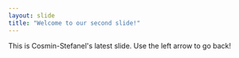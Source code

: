 ```yaml
---
layout: slide
title: "Welcome to our second slide!"
---
```

This is Cosmin-Stefanel's latest slide.
Use the left arrow to go back!